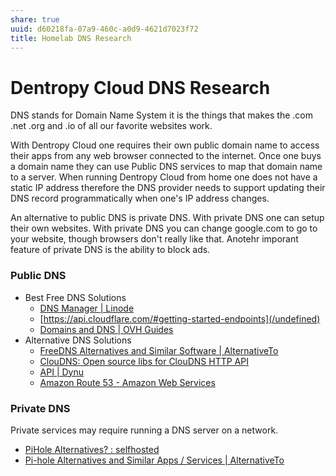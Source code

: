```yaml
---
share: true
uuid: d60218fa-07a9-460c-a0d9-4621d7023f72
title: Homelab DNS Research
---
```

# Dentropy Cloud DNS Research

DNS stands for Domain Name System it is the things that makes the .com .net .org and .io of  all our favorite websites work. 

With Dentropy Cloud one requires their own public domain name to access their apps from any web browser connected to the internet. Once one buys a domain name they can use Public DNS services to map that domain name to a server. When running Dentropy Cloud from home one does not have a static IP address therefore the DNS provider needs to support updating their DNS record programmatically when one's IP address changes.

An alternative to public DNS is private DNS. With private DNS one can setup their own websites. With private DNS you can change google.com to go to your website, though browsers don't really like that. Anotehr imporant feature of private DNS is the ability to block ads.

### Public DNS

* Best Free DNS Solutions
  * [DNS Manager | Linode](https://www.linode.com/docs/guides/dns-manager/)
  * [https://api.cloudflare.com/#getting-started-endpoints](/undefined)
  * [Domains and DNS | OVH Guides](https://docs.ovh.com/ca/en/domains/)
* Alternative DNS Solutions
  * [FreeDNS Alternatives and Similar Software | AlternativeTo](https://alternativeto.net/software/freedns/)
  * [ClouDNS: Open source libs for ClouDNS HTTP API](https://www.cloudns.net/wiki/article/181/)
  * [API | Dynu](https://www.dynu.com/Support/API)
  * [Amazon Route 53 - Amazon Web Services](https://aws.amazon.com/route53/)

### Private DNS

Private services may require running a DNS server on a network.

* [PiHole Alternatives? : selfhosted](https://old.reddit.com/r/selfhosted/comments/hfgbyq/pihole_alternatives/)
* [Pi-hole Alternatives and Similar Apps / Services | AlternativeTo](https://alternativeto.net/software/pi-hole/)